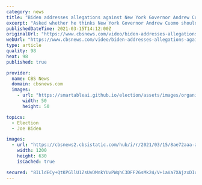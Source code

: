 ```yaml
---
category: news
title: "Biden addresses allegations against New York Governor Andrew Cuomo for the first time"
excerpt: "Asked whether he thinks New York Governor Andrew Cuomo should resign over allegations of sexual harassment, President Joe Biden said he will wait and see what the investigation turns up. Josefa Velasquez,"
publishedDateTime: 2021-03-15T14:12:00Z
originalUrl: "https://www.cbsnews.com/video/biden-addresses-allegations-against-new-york-governor-andrew-cuomo/"
webUrl: "https://www.cbsnews.com/video/biden-addresses-allegations-against-new-york-governor-andrew-cuomo/"
type: article
quality: 98
heat: 98
published: true

provider:
  name: CBS News
  domain: cbsnews.com
  images:
    - url: "https://smartableai.github.io/election/assets/images/organizations/cbsnews.com-50x50.jpg"
      width: 50
      height: 50

topics:
  - Election
  - Joe Biden

images:
  - url: "https://cbsnews2.cbsistatic.com/hub/i/r/2021/03/15/8ae72aaa-a7fa-49a2-b50c-8a2679d337e7/thumbnail/1200x630/d8e212994733673996daf8014ea9a9ee/0325-cbsnam-bidensremarksoncuomo-668533-640x360.jpg"
    width: 1200
    height: 630
    isCached: true

secured: "8ILldECy+QtKPGllU1ZsUvDMnkYUvPWqhC3DFF26sMk24/V+1aVa7XAjzxDIoPYAAkQB6Iinpq2wgFokUmi5BF4W7V5KkzWpbjK6q7GNc5Y/abY+36Sfbv0xQAOLolFWfTMhDc+oaTUPH5KW1HSKWQnfbm0FQiw8tL3N212azwub9qzGLOUyQFHo5RVYu8dnHLvSBzD6RdK39Y9pLFmi1bU/l0gM/fbLVuf5u1EOrnBQkMsIlL4fWgCzEX5BptIgLID9MMhHHA+QGXWZf+3xvgN+9EyRf1lgnxg1/9AF+SK7KdBvQT40NkC/Jjqjp2JeYHPDRDNyyq98vGgx4uq60Lqhz0iJjb3D3C5hF9vshk0=;UNuQfI1fgFxPwUhJz1upxg=="
---
```


